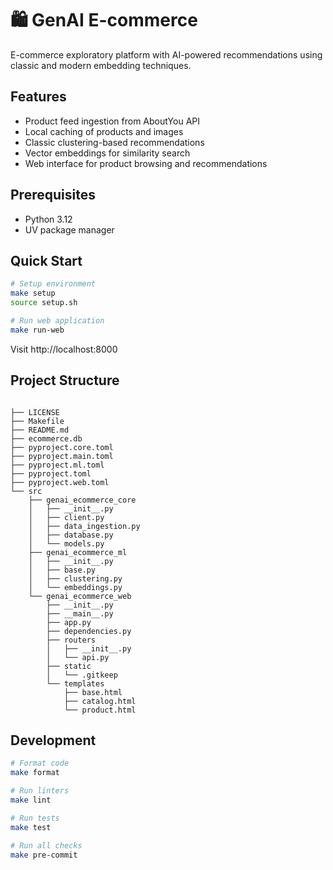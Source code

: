 # 🛍️ GenAI E-commerce

E-commerce exploratory platform with AI-powered recommendations using classic and modern embedding techniques.

## Features

- Product feed ingestion from AboutYou API
- Local caching of products and images
- Classic clustering-based recommendations
- Vector embeddings for similarity search
- Web interface for product browsing and recommendations

## Prerequisites

- Python 3.12
- UV package manager

## Quick Start

```bash
# Setup environment
make setup
source setup.sh

# Run web application
make run-web
```

Visit http://localhost:8000

## Project Structure

```

├── LICENSE
├── Makefile
├── README.md
├── ecommerce.db
├── pyproject.core.toml
├── pyproject.main.toml
├── pyproject.ml.toml
├── pyproject.toml
├── pyproject.web.toml
└── src
    ├── genai_ecommerce_core
    │   ├── __init__.py
    │   ├── client.py
    │   ├── data_ingestion.py
    │   ├── database.py
    │   └── models.py
    ├── genai_ecommerce_ml
    │   ├── __init__.py
    │   ├── base.py
    │   ├── clustering.py
    │   └── embeddings.py
    └── genai_ecommerce_web
        ├── __init__.py
        ├── __main__.py
        ├── app.py
        ├── dependencies.py
        ├── routers
        │   ├── __init__.py
        │   └── api.py
        ├── static
        │   └── .gitkeep
        └── templates
            ├── base.html
            ├── catalog.html
            └── product.html

```

## Development

```bash
# Format code
make format

# Run linters
make lint

# Run tests
make test

# Run all checks
make pre-commit
```